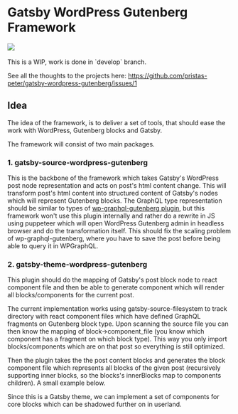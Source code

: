 # Gatsby WordPress Gutenberg Framework

<a href="https://www.netlify.com">
  <img src="https://www.netlify.com/img/global/badges/netlify-color-accent.svg"/>
</a>

<br>
<br>
This is a WIP, work is done in `develop` branch.

See all the thoughts to the projects here: https://github.com/pristas-peter/gatsby-wordpress-gutenberg/issues/1

## Idea

The idea of the framework, is to deliver a set of tools, that should ease the work with WordPress, Gutenberg blocks and Gatsby.

The framework will consist of two main packages.

### 1. gatsby-source-wordpress-gutenberg

This is the backbone of the framework which takes Gatsby's WordPress post node representation and acts on post's html content change. This will transform post's html content into structured content of Gatsby's nodes which will represent Gutenberg blocks. The GraphQL type representation should be similar to types of [wp-graphql-gutenberg plugin](https://github.com/pristas-peter/wp-graphql-gutenberg), but this framework won't use this plugin internally and rather do a rewrite in JS using puppeteer which will open WordPress Gutenberg admin in headless browser and do the transformation itself. This should fix the scaling problem of wp-graphql-gutenberg, where you have to save the post before being able to query it in WPGraphQL.

### 2. gatsby-theme-wordpress-gutenberg

This plugin should do the mapping of Gatsby's post block node to react component file and then be able to generate <Blocks> component which will render all blocks/components for the current post.

The current implementation works using gatsby-source-filesystem to track directory with react component files which have defined GraphQL fragments on Gutenberg block type. Upon scanning the source file you can then know the mapping of block->component_file (you know which component has a fragment on which block type). This way you only import blocks/components which are on that post so everything is still optimized.

Then the plugin takes the the post content blocks and generates the block component file which represents all blocks of the given post (recursively supporting inner blocks, so the blocks's innerBlocks map to components children). A small example below.

Since this is a Gatsby theme, we can implement a set of components for core blocks which can be shadowed further on in userland.
